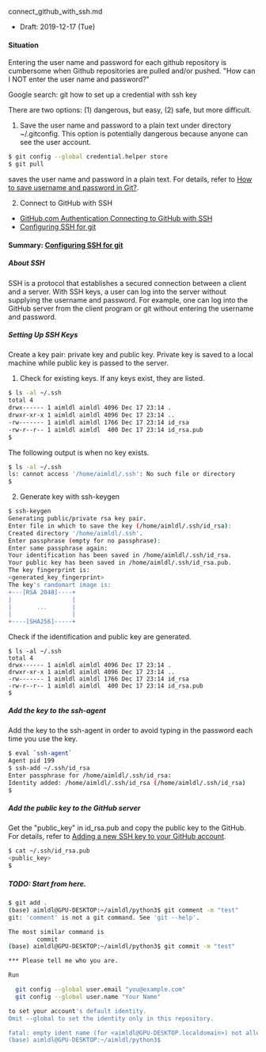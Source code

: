connect_github_with_ssh.md
* Draft: 2019-12-17 (Tue)
#### Situation
Entering the user name and password for each github repository is cumbersome when Github repositories are pulled and/or pushed. "How can I NOT enter the user name and password?"

Google search: git how to set up a credential with ssh key

There are two options: (1) dangerous, but easy, (2) safe, but more difficult.
1. Save the user name and password to a plain text under directory ~/.gitconfig.
 This option is potentially dangerous because anyone can see the user account. 
```bash
$ git config --global credential.helper store
$ git pull
```
saves the user name and password in a plain text. For details, refer to [How to save username and password in Git?](https://stackoverflow.com/questions/35942754/how-to-save-username-and-password-in-git).

2. Connect to GitHub with SSH
* [GitHub.com Authentication Connecting to GitHub with SSH](https://help.github.com/en/github/authenticating-to-github/connecting-to-github-with-ssh)
* [Configuring SSH for git](https://dev.to/idrisrampurawala/configuring-ssh-for-git-2of1)

#### Summary: [Configuring SSH for git](https://dev.to/idrisrampurawala/configuring-ssh-for-git-2of1)
##### About SSH
SSH is a protocol that establishes a secured connection between a client and a server. With SSH keys, a user can log into the server without supplying the username and password. For example, one can log into the GitHub server from the client program or git without entering the username and password.

##### Setting Up SSH Keys
Create a key pair: private key and public key. Private key is saved to a local machine while public key is passed to the server. 
1. Check for existing keys.
If any keys exist, they are listed.
```bash
$ ls -al ~/.ssh
total 4
drwx------ 1 aimldl aimldl 4096 Dec 17 23:14 .
drwxr-xr-x 1 aimldl aimldl 4096 Dec 17 23:14 ..
-rw------- 1 aimldl aimldl 1766 Dec 17 23:14 id_rsa
-rw-r--r-- 1 aimldl aimldl  400 Dec 17 23:14 id_rsa.pub
$ 
```
The following output is when no key exists.
```bash
$ ls -al ~/.ssh
ls: cannot access '/home/aimldl/.ssh': No such file or directory
$ 
```

2. Generate key with ssh-keygen
```bash
$ ssh-keygen
Generating public/private rsa key pair.
Enter file in which to save the key (/home/aimldl/.ssh/id_rsa):
Created directory '/home/aimldl/.ssh'.
Enter passphrase (empty for no passphrase):
Enter same passphrase again:
Your identification has been saved in /home/aimldl/.ssh/id_rsa.
Your public key has been saved in /home/aimldl/.ssh/id_rsa.pub.
The key fingerprint is:
<generated_key_fingerprint>
The key's randomart image is:
+---[RSA 2048]----+
|                 |
|       ...       |
|                 |
+----[SHA256]-----+
```
Check if the identification and public key are generated.
```
$ ls -al ~/.ssh
total 4
drwx------ 1 aimldl aimldl 4096 Dec 17 23:14 .
drwxr-xr-x 1 aimldl aimldl 4096 Dec 17 23:14 ..
-rw------- 1 aimldl aimldl 1766 Dec 17 23:14 id_rsa
-rw-r--r-- 1 aimldl aimldl  400 Dec 17 23:14 id_rsa.pub
$ 
```

##### Add the key to the ssh-agent
Add the key to the ssh-agent in order to avoid typing in the password each time you use the key.
```bash
$ eval `ssh-agent`
Agent pid 199
$ ssh-add ~/.ssh/id_rsa
Enter passphrase for /home/aimldl/.ssh/id_rsa:
Identity added: /home/aimldl/.ssh/id_rsa (/home/aimldl/.ssh/id_rsa)
$ 
```

##### Add the public key to the GitHub server
Get the "public_key" in id_rsa.pub and copy the public key to the GitHub. For details, refer to [Adding a new SSH key to your GitHub account](https://help.github.com/en/github/authenticating-to-github/adding-a-new-ssh-key-to-your-github-account).
```bash
$ cat ~/.ssh/id_rsa.pub
<public_key>
$
```

##### TODO: Start from here.
```bash
$ git add .
(base) aimldl@GPU-DESKTOP:~/aimldl/python3$ git comment -m "test"
git: 'comment' is not a git command. See 'git --help'.

The most similar command is
        commit
(base) aimldl@GPU-DESKTOP:~/aimldl/python3$ git commit -m "test"

*** Please tell me who you are.

Run

  git config --global user.email "you@example.com"
  git config --global user.name "Your Name"

to set your account's default identity.
Omit --global to set the identity only in this repository.

fatal: empty ident name (for <aimldl@GPU-DESKTOP.localdomain>) not allowed
(base) aimldl@GPU-DESKTOP:~/aimldl/python3$
```
